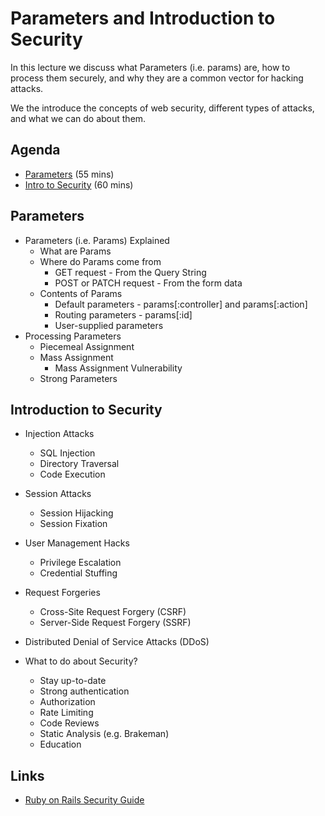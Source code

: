 # Parameters and Introduction to Security

In this lecture we discuss what Parameters (i.e. params) are, how to process them securely, and why they are a common vector for hacking attacks.

We the introduce the concepts of web security, different types of attacks, and what we can do about them.

## Agenda

* [Parameters](#strong-parameters) (55 mins)
* [Intro to Security](#intro-to-security) (60 mins)

## Parameters

* Parameters (i.e. Params) Explained
  * What are Params
  * Where do Params come from
    * GET request - From the Query String
    * POST or PATCH request - From the form data
  * Contents of Params
    * Default parameters - params[:controller] and params[:action]
    * Routing parameters - params[:id]
    * User-supplied parameters
* Processing Parameters
  * Piecemeal Assignment
  * Mass Assignment
    * Mass Assignment Vulnerability
  * Strong Parameters

## Introduction to Security

* Injection Attacks
  * SQL Injection
  * Directory Traversal
  * Code Execution

* Session Attacks
  * Session Hijacking
  * Session Fixation

* User Management Hacks
  * Privilege Escalation
  * Credential Stuffing

* Request Forgeries
  * Cross-Site Request Forgery (CSRF)
  * Server-Side Request Forgery (SSRF)

* Distributed Denial of Service Attacks (DDoS)

* What to do about Security?
  * Stay up-to-date
  * Strong authentication
  * Authorization
  * Rate Limiting
  * Code Reviews
  * Static Analysis (e.g. Brakeman)
  * Education

## Links

* [Ruby on Rails Security Guide](http://guides.rubyonrails.org/security.html)
